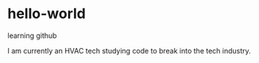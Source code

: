 # hello-world
learning github

I am currently an HVAC tech studying code to break into the tech industry. 
